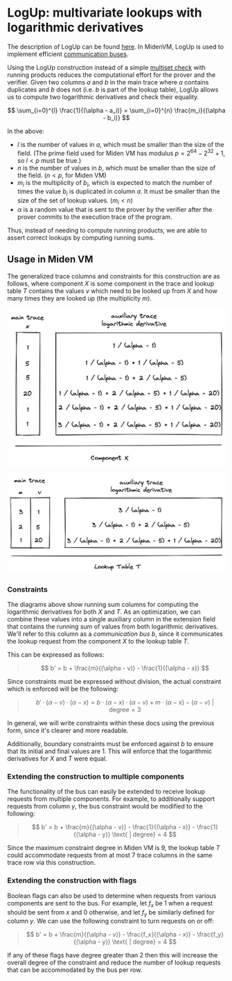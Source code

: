 # LogUp: multivariate lookups with logarithmic derivatives

The description of LogUp can be found [here](https://eprint.iacr.org/2022/1530.pdf). In MidenVM, LogUp is used to implement efficient [communication buses](./main.md#communication-buses-in-miden-vm).

Using the LogUp construction instead of a simple [multiset check](./multiset.md) with running products reduces the computational effort for the prover and the verifier. Given two columns $a$ and $b$ in the main trace where $a$ contains duplicates and $b$ does not (i.e. $b$ is part of the lookup table), LogUp allows us to compute two logarithmic derivatives and check their equality.

$$
\sum_{i=0}^{l} \frac{1}{(\alpha - a_i)} = \sum_{i=0}^{n} \frac{m_i}{(\alpha - b_i)}
$$

In the above:
- $l$ is the number of values in $a$, which must be smaller than the size of the field. (The prime field used for Miden VM has modulus $p = 2^{64} - 2^{32} + 1$, so $l < p$ must be true.)
- $n$ is the number of values in $b$, which must be smaller than the size of the field. ($n < p$, for Miden VM)
- $m_i$ is the multiplicity of $b_i$, which is expected to match the number of times the value $b_i$ is duplicated in column $a$. It must be smaller than the size of the set of lookup values. ($m_i < n$)
- $\alpha$ is a random value that is sent to the prover by the verifier after the prover commits to the execution trace of the program.

Thus, instead of needing to compute running products, we are able to assert correct lookups by computing running sums.

## Usage in Miden VM

The generalized trace columns and constraints for this construction are as follows, where component $X$ is some component in the trace and lookup table $T$ contains the values $v$ which need to be looked up from $X$ and how many times they are looked up (the multiplicity $m$).

![logup_component_x](../../assets/design/lookups/logup_component.png)

![logup_table_t](../../assets/design/lookups/logup_table.png)

### Constraints

The diagrams above show running sum columns for computing the logarithmic derivatives for both $X$ and $T$. As an optimization, we can combine these values into a single auxiliary column in the extension field that contains the running sum of values from both logarithmic derivatives. We'll refer to this column as a _communication bus_ $b$, since it communicates the lookup request from the component $X$ to the lookup table $T$.

This can be expressed as follows:

> $$
b' = b + \frac{m}{(\alpha - v)} - \frac{1}{(\alpha - x)}
$$

Since constraints must be expressed without division, the actual constraint which is enforced will be the following:

> $$
b' \cdot (\alpha - v) \cdot (\alpha - x) = b \cdot (\alpha - x) \cdot (\alpha - v) + m \cdot (\alpha - x) - (\alpha - v) \text{ | degree} = 3
$$

In general, we will write constraints within these docs using the previous form, since it's clearer and more readable.

Additionally, boundary constraints must be enforced against $b$ to ensure that its initial and final values are $1$. This will enforce that the logarithmic derivatives for $X$ and $T$ were equal.

### Extending the construction to multiple components

The functionality of the bus can easily be extended to receive lookup requests from multiple components. For example, to additionally support requests from column $y$, the bus constraint would be modified to the following:

> $$
b' = b + \frac{m}{(\alpha - v)} - \frac{1}{(\alpha - x)} - \frac{1}{(\alpha - y)} \text{ | degree} = 4
$$

Since the maximum constraint degree in Miden VM is 9, the lookup table $T$ could accommodate requests from at most 7 trace columns in the same trace row via this construction.

### Extending the construction with flags

Boolean flags can also be used to determine when requests from various components are sent to the bus. For example, let $f_x$ be 1 when a request should be sent from $x$ and 0 otherwise, and let $f_y$ be similarly defined for column $y$. We can use the following constraint to turn requests on or off:

> $$
b' = b + \frac{m}{(\alpha - v)} - \frac{f_x}{(\alpha - x)} - \frac{f_y}{(\alpha - y)} \text{ | degree} = 4
$$

If any of these flags have degree greater than 2 then this will increase the overall degree of the constraint and reduce the number of lookup requests that can be accommodated by the bus per row.
